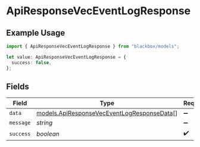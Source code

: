 # ApiResponseVecEventLogResponse

## Example Usage

```typescript
import { ApiResponseVecEventLogResponse } from "blackbox/models";

let value: ApiResponseVecEventLogResponse = {
  success: false,
};
```

## Fields

| Field                                                                                          | Type                                                                                           | Required                                                                                       | Description                                                                                    |
| ---------------------------------------------------------------------------------------------- | ---------------------------------------------------------------------------------------------- | ---------------------------------------------------------------------------------------------- | ---------------------------------------------------------------------------------------------- |
| `data`                                                                                         | [models.ApiResponseVecEventLogResponseData](../models/apiresponseveceventlogresponsedata.md)[] | :heavy_minus_sign:                                                                             | N/A                                                                                            |
| `message`                                                                                      | *string*                                                                                       | :heavy_minus_sign:                                                                             | N/A                                                                                            |
| `success`                                                                                      | *boolean*                                                                                      | :heavy_check_mark:                                                                             | N/A                                                                                            |